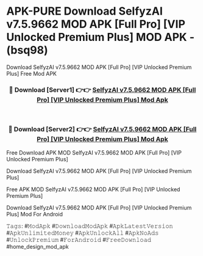 # APK-PURE Download SelfyzAI v7.5.9662 MOD APK [Full Pro] [VIP Unlocked Premium Plus] MOD APK - (bsq98)
Download SelfyzAI v7.5.9662 MOD APK [Full Pro] [VIP Unlocked Premium Plus] Free Mod APK

<div align="center">
<h3>🔴 Download [Server1] 👉👉 <a href="https://apk-comot.site?title=SelfyzAI_v7.5.9662_MOD_APK_[Full_Pro]_[VIP_Unlocked_Premium_Plus]">SelfyzAI v7.5.9662 MOD APK [Full Pro] [VIP Unlocked Premium Plus] Mod Apk</a></h3><br>

<h3>🔴 Download [Server2] 👉👉 <a href="https://apk-comot.site?title=SelfyzAI_v7.5.9662_MOD_APK_[Full_Pro]_[VIP_Unlocked_Premium_Plus]">SelfyzAI v7.5.9662 MOD APK [Full Pro] [VIP Unlocked Premium Plus] Mod Apk</a></h3>
</div>


Free Download APK MOD SelfyzAI v7.5.9662 MOD APK [Full Pro] [VIP Unlocked Premium Plus]

Download SelfyzAI v7.5.9662 MOD APK [Full Pro] [VIP Unlocked Premium Plus] 

Free APK MOD SelfyzAI v7.5.9662 MOD APK [Full Pro] [VIP Unlocked Premium Plus] 

Download SelfyzAI v7.5.9662 MOD APK [Full Pro] [VIP Unlocked Premium Plus] Mod For Android

𝚃𝚊𝚐𝚜: #𝙼𝚘𝚍𝙰𝚙𝚔 #𝙳𝚘𝚠𝚗𝚕𝚘𝚊𝚍𝙼𝚘𝚍𝙰𝚙𝚔 #𝙰𝚙𝚔𝙻𝚊𝚝𝚎𝚜𝚝𝚅𝚎𝚛𝚜𝚒𝚘𝚗 #𝙰𝚙𝚔𝚄𝚗𝚕𝚒𝚖𝚒𝚝𝚎𝚍𝙼𝚘𝚗𝚎𝚢 #𝙰𝚙𝚔𝚄𝚗𝚕𝚘𝚌𝚔𝙰𝚕𝚕 #𝙰𝚙𝚔𝙽𝚘𝙰𝚍𝚜 #𝚄𝚗𝚕𝚘𝚌𝚔𝙿𝚛𝚎𝚖𝚒𝚞𝚖 #𝙵𝚘𝚛𝙰𝚗𝚍𝚛𝚘𝚒𝚍 #𝙵𝚛𝚎𝚎𝙳𝚘𝚠𝚗𝚕𝚘𝚊𝚍 #home_design_mod_apk